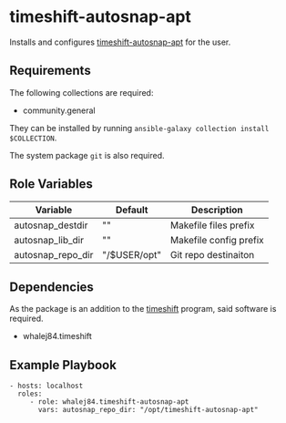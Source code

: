 timeshift-autosnap-apt
=========

Installs and configures [timeshift-autosnap-apt](https://github.com/wmutschl/timeshift-autosnap-apt) for the user.

Requirements
------------

The following collections are required:

- community.general

They can be installed by running `ansible-galaxy collection install $COLLECTION`.

The system package `git` is also required.

Role Variables
--------------

| Variable            | Default      | Description            |
| ------------------- | ------------ | ---------------------- |
| autosnap\_destdir   | ""           | Makefile files prefix  |
| autosnap\_lib\_dir  | ""           | Makefile config prefix |
| autosnap\_repo\_dir | "/$USER/opt" | Git repo destinaiton   |

Dependencies
------------

As the package is an addition to the [timeshift](https://github.com/linuxmint/timeshift) program, said software is required.

- whalej84.timeshift

Example Playbook
----------------

    - hosts: localhost
      roles:
         - role: whalej84.timeshift-autosnap-apt
		   vars: autosnap_repo_dir: "/opt/timeshift-autosnap-apt"


